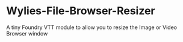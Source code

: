 # Wylies-File-Browser-Resizer
A tiny Foundry VTT module to allow you to resize the Image or Video Browser window
